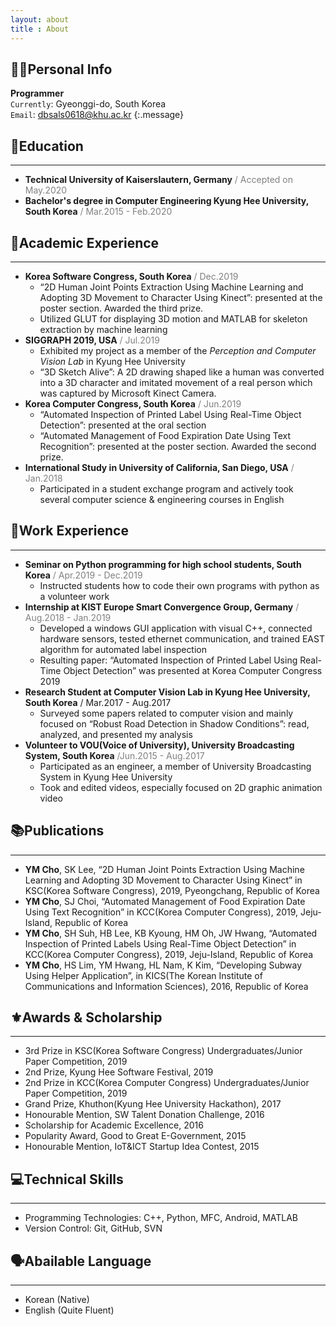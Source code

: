 ```yaml
---
layout: about
title : About
---
```


🙋‍♀️Personal Info
----------------
__Programmer__  
`Currently`:  Gyeonggi-do, South Korea  
`Email`: dbsals0618@khu.ac.kr
{:.message}

🏫Education
------------
* * *
* __Technical University of Kaiserslautern, Germany__ <span style="color: gray">/ Accepted on May.2020</span>  
* __Bachelor's degree in Computer Engineering Kyung Hee University, South Korea__ <span style="color: gray">/ Mar.2015 - Feb.2020</span>  

📌Academic Experience
----------------------
* * *
* __Korea Software Congress, South Korea__ <span style="color: gray">/ Dec.2019</span>
    - <span style="color: var(--highlight-color)">“2D Human Joint Points Extraction Using Machine Learning and Adopting 3D Movement to  Character Using Kinect”</span>: presented at the poster section. <span style="color: var(--highlight-color)">Awarded the third prize.</span>   
    - Utilized GLUT for displaying 3D motion and MATLAB for skeleton extraction by machine learning  
* __SIGGRAPH 2019, USA__ <span style="color: gray">/ Jul.2019</span>
    - Exhibited my project as a member of the *Perception and Computer Vision Lab* in Kyung Hee University
    - <span style="color: var(--highlight-color)">“3D Sketch Alive”</span>: A 2D drawing shaped like a human was converted into a 3D character and imitated movement of a real person which was captured by Microsoft Kinect Camera.
* __Korea Computer Congress, South Korea__ <span style="color: gray">/ Jun.2019</span>  
    - <span style="color: var(--highlight-color)">“Automated Inspection of Printed Label Using Real-Time Object Detection”</span>: presented at the oral section  
    - <span style="color: var(--highlight-color)">“Automated Management of Food Expiration Date Using Text Recognition”</span>: presented at the poster section. <span style="color: var(--highlight-color)">Awarded the second prize.</span>  
* __International Study in University of California, San Diego, USA__ <span style="color: gray">/ Jan.2018</span>  
    - Participated in a student exchange program and actively took several computer science & engineering courses in English  

📌Work Experience
------------------
* * *
* __Seminar on Python programming for high school students, South Korea__ <span style="color: gray">/ Apr.2019 - Dec.2019</span>  
    - Instructed students how to code their own programs with python as a volunteer work  
* __Internship at KIST Europe Smart Convergence Group, Germany__ <span style="color: gray">/ Aug.2018 - Jan.2019</span>  
    - Developed a windows GUI application with visual C++, connected hardware sensors, tested ethernet communication, and trained EAST algorithm for automated label inspection  
    - Resulting paper: <span style="color: var(--highlight-color)">“Automated Inspection of Printed Label Using Real-Time Object Detection”</span> was presented at Korea Computer Congress 2019  
* __Research Student at Computer Vision Lab in Kyung Hee University, South Korea__ <span sytle="color: gray">/ Mar.2017 - Aug.2017</span>
    - Surveyed some papers related to computer vision and mainly focused on “Robust Road Detection in
Shadow Conditions”: read, analyzed, and presented my analysis  
* __Volunteer to VOU(Voice of University), University Broadcasting System, South Korea__ <span style="color: gray">/Jun.2015 - Aug.2017</span>  
    - Participated as an engineer, a member of University Broadcasting System in Kyung Hee University  
    - Took and edited videos, especially focused on 2D graphic animation video  

📚Publications
---------------
* * *
* __YM Cho__, SK Lee, <span style="color: var(--highlight-color)">“2D Human Joint Points Extraction Using Machine Learning and Adopting 3D
Movement to Character Using Kinect”</span> in KSC(Korea Software Congress), 2019, Pyeongchang,
Republic of Korea  
* __YM Cho__, SJ Choi, <span style="color: var(--highlight-color)">“Automated Management of Food Expiration Date Using Text Recognition”</span> in
KCC(Korea Computer Congress), 2019, Jeju-Island, Republic of Korea  
* __YM Cho__, SH Suh, HB Lee, KB Kyoung, HM Oh, JW Hwang, <span style="color: var(--highlight-color)">“Automated Inspection of Printed Labels
Using Real-Time Object Detection”</span> in KCC(Korea Computer Congress), 2019, Jeju-Island, Republic
of Korea  
* __YM Cho__, HS Lim, YM Hwang, HL Nam, K Kim, <span style="color: var(--highlight-color)">“Developing Subway Using Helper Application”</span>, in
KICS(The Korean Institute of Communications and Information Sciences), 2016, Republic of Korea  

⚜️Awards & Scholarship
----------------------
* * *
* 3rd Prize in KSC(Korea Software Congress) Undergraduates/Junior Paper Competition, 2019  
* 2nd Prize, Kyung Hee Software Festival, 2019  
* 2nd Prize in KCC(Korea Computer Congress) Undergraduates/Junior Paper Competition, 2019  
* Grand Prize, Khuthon(Kyung Hee University Hackathon), 2017  
* Honourable Mention, SW Talent Donation Challenge, 2016  
* Scholarship for Academic Excellence, 2016  
* Popularity Award, Good to Great E-Government, 2015  
* Honourable Mention, IoT&ICT Startup Idea Contest, 2015  

💻Technical Skills
-------------------
* * *
- Programming Technologies: C++, Python, MFC, Android, MATLAB  
- Version Control: Git, GitHub, SVN  

🗣Abailable Language
--------------------
* * *
- Korean (Native)  
- English (Quite Fluent)  
